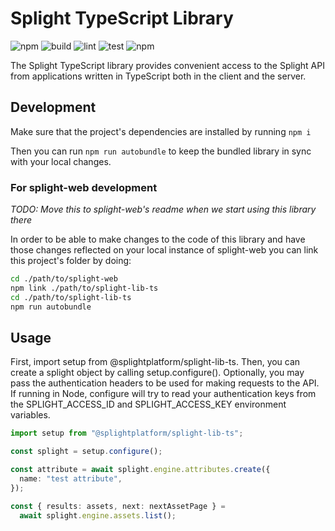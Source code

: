 # Splight TypeScript Library

![npm](https://img.shields.io/npm/v/@splightplatform/splight-lib-ts)
![build](https://github.com/splightplatform/splight-lib-ts/actions/workflows/build.yml/badge.svg "build")
![lint](https://github.com/splightplatform/splight-lib-ts/actions/workflows/lint.yml/badge.svg "lint")
![test](https://github.com/splightplatform/splight-lib-ts/actions/workflows/test.yml/badge.svg "test")
![npm](https://img.shields.io/npm/dw/@splightplatform/splight-lib-ts)

The Splight TypeScript library provides convenient access to the Splight API from applications written in TypeScript both in the client and the server.

## Development

Make sure that the project's dependencies are installed by running
`npm i`

Then you can run `npm run autobundle` to keep the bundled library in sync with your local changes.

### For splight-web development

_TODO: Move this to splight-web's readme when we start using this library there_

In order to be able to make changes to the code of this library and have those changes
reflected on your local instance of splight-web you can link this project's folder by doing:

```bash
cd ./path/to/splight-web
npm link ./path/to/splight-lib-ts
cd ./path/to/splight-lib-ts
npm run autobundle
```

## Usage

First, import setup from @splightplatform/splight-lib-ts. Then, you can create a splight object by calling setup.configure(). Optionally, you may pass the authentication headers to be used for making requests to the API. If running in Node, configure will try to read your authentication keys from the SPLIGHT_ACCESS_ID and SPLIGHT_ACCESS_KEY environment variables.

```typescript
import setup from "@splightplatform/splight-lib-ts";

const splight = setup.configure();

const attribute = await splight.engine.attributes.create({
  name: "test attribute",
});

const { results: assets, next: nextAssetPage } =
  await splight.engine.assets.list();
```
